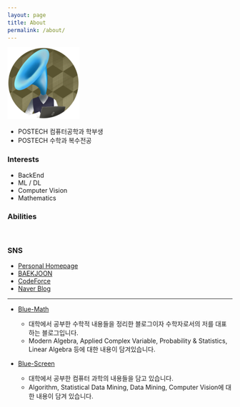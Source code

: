 ```yaml
---
layout: page
title: About
permalink: /about/
---
```


![logo](/assets/img/logo/logo.png)

- POSTECH 컴퓨터공학과 학부생
- POSTECH 수학과 복수전공

### Interests

- BackEnd
- ML / DL
- Computer Vision
- Mathematics

### Abilities

<div style="width: 80%;">
<a frameborder="0" data-theme="light" data-layers="1,2,3,4" data-stack-embed="true" href="https://embed.stackshare.io/stacks/embed/77ec0fff9a6ea55db935708e583d7c"/></a><script async src="https://cdn1.stackshare.io/javascripts/client-code.js" charset="utf-8"></script>
</div>

<br/>

### SNS

- [Personal Homepage](https://bluehorn07.dev/)
- [BAEKJOON](https://www.acmicpc.net/user/bluehorn07)
- [CodeForce](http://codeforces.com/profile/BlueHorn07)
- [Naver Blog](https://blog.naver.com/bluehorn07)

<hr>

- [Blue-Math](https://bluehorn07.github.io/mathematics/)
  - 대학에서 공부한 수학적 내용들을 정리한 블로그이자 수학자로서의 저를 대표하는 블로그입니다.
  - Modern Algebra, Applied Complex Variable, Probability & Statistics, Linear Algebra 등에 대한 내용이 담겨있습니다.

- [Blue-Screen](https://bluehorn07.github.io/computer_science/)
  - 대학에서 공부한 컴퓨터 과학의 내용들을 담고 있습니다.
  - Algorithm, Statistical Data Mining, Data Mining, Computer Vision에 대한 내용이 담겨 있습니다.